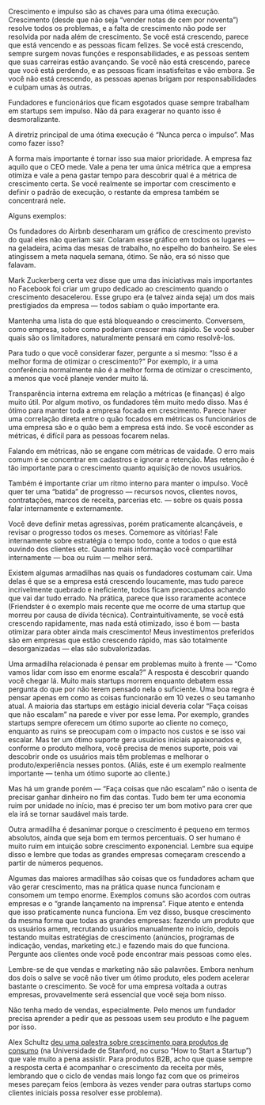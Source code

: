 Crescimento e impulso são as chaves para uma ótima execução. Crescimento (desde que não seja “vender notas de cem por noventa”) resolve todos os problemas, e a falta de crescimento não pode ser resolvida por nada além de crescimento. Se você está crescendo, parece que está vencendo e as pessoas ficam felizes. Se você está crescendo, sempre surgem novas funções e responsabilidades, e as pessoas sentem que suas carreiras estão avançando. Se você não está crescendo, parece que você está perdendo, e as pessoas ficam insatisfeitas e vão embora. Se você não está crescendo, as pessoas apenas brigam por responsabilidades e culpam umas às outras.

Fundadores e funcionários que ficam esgotados quase sempre trabalham em startups sem impulso. Não dá para exagerar no quanto isso é desmoralizante.

A diretriz principal de uma ótima execução é “Nunca perca o impulso”. Mas como fazer isso?

A forma mais importante é tornar isso sua maior prioridade. A empresa faz aquilo que o CEO mede. Vale a pena ter uma única métrica que a empresa otimiza e vale a pena gastar tempo para descobrir qual é a métrica de crescimento certa. Se você realmente se importar com crescimento e definir o padrão de execução, o restante da empresa também se concentrará nele.

Alguns exemplos:

Os fundadores do Airbnb desenharam um gráfico de crescimento previsto do qual eles não queriam sair. Colaram esse gráfico em todos os lugares — na geladeira, acima das mesas de trabalho, no espelho do banheiro. Se eles atingissem a meta naquela semana, ótimo. Se não, era só nisso que falavam.

Mark Zuckerberg certa vez disse que uma das iniciativas mais importantes no Facebook foi criar um grupo dedicado ao crescimento quando o crescimento desacelerou. Esse grupo era (e talvez ainda seja) um dos mais prestigiados da empresa — todos sabiam o quão importante era.

Mantenha uma lista do que está bloqueando o crescimento. Conversem, como empresa, sobre como poderiam crescer mais rápido. Se você souber quais são os limitadores, naturalmente pensará em como resolvê-los.

Para tudo o que você considerar fazer, pergunte a si mesmo: “Isso é a melhor forma de otimizar o crescimento?” Por exemplo, ir a uma conferência normalmente não é a melhor forma de otimizar o crescimento, a menos que você planeje vender muito lá.

Transparência interna extrema em relação a métricas (e finanças) é algo muito útil. Por algum motivo, os fundadores têm muito medo disso. Mas é ótimo para manter toda a empresa focada em crescimento. Parece haver uma correlação direta entre o quão focados em métricas os funcionários de uma empresa são e o quão bem a empresa está indo. Se você esconder as métricas, é difícil para as pessoas focarem nelas.

Falando em métricas, não se engane com métricas de vaidade. O erro mais comum é se concentrar em cadastros e ignorar a retenção. Mas retenção é tão importante para o crescimento quanto aquisição de novos usuários.

Também é importante criar um ritmo interno para manter o impulso. Você quer ter uma “batida” de progresso — recursos novos, clientes novos, contratações, marcos de receita, parcerias etc. — sobre os quais possa falar internamente e externamente.

Você deve definir metas agressivas, porém praticamente alcançáveis, e revisar o progresso todos os meses. Comemore as vitórias! Fale internamente sobre estratégia o tempo todo, conte a todos o que está ouvindo dos clientes etc. Quanto mais informação você compartilhar internamente — boa ou ruim — melhor será.

Existem algumas armadilhas nas quais os fundadores costumam cair. Uma delas é que se a empresa está crescendo loucamente, mas tudo parece incrivelmente quebrado e ineficiente, todos ficam preocupados achando que vai dar tudo errado. Na prática, parece que isso raramente acontece (Friendster é o exemplo mais recente que me ocorre de uma startup que morreu por causa de dívida técnica). Contraintuitivamente, se você está crescendo rapidamente, mas nada está otimizado, isso é bom — basta otimizar para obter ainda mais crescimento! Meus investimentos preferidos são em empresas que estão crescendo rápido, mas são totalmente desorganizadas — elas são subvalorizadas.

Uma armadilha relacionada é pensar em problemas muito à frente — “Como vamos lidar com isso em enorme escala?” A resposta é descobrir quando você chegar lá. Muito mais startups morrem enquanto debatem essa pergunta do que por não terem pensado nela o suficiente. Uma boa regra é pensar apenas em como as coisas funcionarão em 10 vezes o seu tamanho atual. A maioria das startups em estágio inicial deveria colar “Faça coisas que não escalam” na parede e viver por esse lema. Por exemplo, grandes startups sempre oferecem um ótimo suporte ao cliente no começo, enquanto as ruins se preocupam com o impacto nos custos e se isso vai escalar. Mas ter um ótimo suporte gera usuários iniciais apaixonados e, conforme o produto melhora, você precisa de menos suporte, pois vai descobrir onde os usuários mais têm problemas e melhorar o produto/experiência nesses pontos. (Aliás, este é um exemplo realmente importante — tenha um ótimo suporte ao cliente.)

Mas há um grande porém — “Faça coisas que não escalam” não o isenta de precisar ganhar dinheiro no fim das contas. Tudo bem ter uma economia ruim por unidade no início, mas é preciso ter um bom motivo para crer que ela irá se tornar saudável mais tarde.

Outra armadilha é desanimar porque o crescimento é pequeno em termos absolutos, ainda que seja bom em termos percentuais. O ser humano é muito ruim em intuição sobre crescimento exponencial. Lembre sua equipe disso e lembre que todas as grandes empresas começaram crescendo a partir de números pequenos.

Algumas das maiores armadilhas são coisas que os fundadores acham que vão gerar crescimento, mas na prática quase nunca funcionam e consomem um tempo enorme. Exemplos comuns são acordos com outras empresas e o “grande lançamento na imprensa”. Fique atento e entenda que isso praticamente nunca funciona. Em vez disso, busque crescimento da mesma forma que todas as grandes empresas: fazendo um produto que os usuários amem, recrutando usuários manualmente no início, depois testando muitas estratégias de crescimento (anúncios, programas de indicação, vendas, marketing etc.) e fazendo mais do que funciona. Pergunte aos clientes onde você pode encontrar mais pessoas como eles.

Lembre-se de que vendas e marketing não são palavrões. Embora nenhum dos dois o salve se você não tiver um ótimo produto, eles podem acelerar bastante o crescimento. Se você for uma empresa voltada a outras empresas, provavelmente será essencial que você seja bom nisso.

Não tenha medo de vendas, especialmente. Pelo menos um fundador precisa aprender a pedir que as pessoas usem seu produto e lhe paguem por isso.

Alex Schultz [deu uma palestra sobre crescimento para produtos de consumo](http://startupclass.samaltman.com/courses/lec06/) (na Universidade de Stanford, no curso “How to Start a Startup”) que vale muito a pena assistir. Para produtos B2B, acho que quase sempre a resposta certa é acompanhar o crescimento da receita por mês, lembrando que o ciclo de vendas mais longo faz com que os primeiros meses pareçam feios (embora às vezes vender para outras startups como clientes iniciais possa resolver esse problema).
